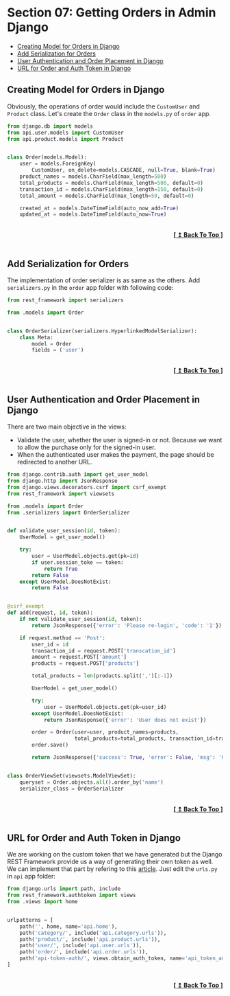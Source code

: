 # Section 07: Getting Orders in Admin Django

- [Creating Model for Orders in Django](#creating-model-for-orders-in-django)
- [Add Serialization for Orders](#add-serialization-for-orders)
- [User Authentication and Order Placement in Django](#user-authentication-and-order-placement-in-django)
- [URL for Order and Auth Token in Django](#url-for-order-and-auth-token-in-django)

## Creating Model for Orders in Django

Obviously, the operations of order would include the `CustomUser` and `Product` class. Let's create the `Order` class in the `models.py` of `order` app.

```python
from django.db import models
from api.user.models import CustomUser
from api.product.models import Product


class Order(models.Model):
    user = models.ForeignKey(
        CustomUser, on_delete=models.CASCADE, null=True, blank=True)
    product_names = models.CharField(max_length=500)
    total_products = models.CharField(max_length=500, default=0)
    transaction_id = models.CharField(max_length=150, default=0)
    total_amount = models.CharField(max_length=50, default=0)

    created_at = models.DateTimeField(auto_now_add=True)
    updated_at = models.DateTimeField(auto_now=True)
```

<br/>
<div align="right">
  <b><a href="#section-07-getting-orders-in-admin-django">[ ↥ Back To Top ]</a></b>
</div>
<br/>

## Add Serialization for Orders

The implementation of order serializer is as same as the others. Add `serializers.py` in the `order` app folder with following code:

```python
from rest_framework import serializers

from .models import Order


class OrderSerializer(serializers.HyperlinkedModelSerializer):
    class Meta:
        model = Order
        fields = ('user')
```

<br/>
<div align="right">
  <b><a href="#section-07-getting-orders-in-admin-django">[ ↥ Back To Top ]</a></b>
</div>
<br/>

## User Authentication and Order Placement in Django

There are two main objective in the views:

- Validate the user, whether the user is signed-in or not. Because we want to allow the purchase only for the signed-in user.
- When the authenticated user makes the payment, the page should be redirected to another URL.

```python
from django.contrib.auth import get_user_model
from django.http import JsonResponse
from django.views.decorators.csrf import csrf_exempt
from rest_framework import viewsets

from .models import Order
from .serializers import OrderSerializer


def validate_user_session(id, token):
    UserModel = get_user_model()

    try:
        user = UserModel.objects.get(pk=id)
        if user.session_toke == token:
            return True
        return False
    except UserModel.DoesNotExist:
        return False


@csrf_exempt
def add(request, id, token):
    if not validate_user_session(id, token):
        return JsonResponse({'error': 'Please re-login', 'code': '1'})

    if request.method == 'Post':
        user_id = id
        transaction_id = request.POST['transcation_id']
        amount = request.POST['amount']
        products = request.POST['products']

        total_products = len(products.split(',')[:-1])

        UserModel = get_user_model()

        try:
            user = UserModel.objects.get(pk=user_id)
        except UserModel.DoesNotExist:
            return JsonResponse({'error': 'User does not exist'})

        order = Order(user=user, product_names=products,
                      total_products=total_products, transaction_id=transaction_id, total_amount=amount)
        order.save()

        return JsonResponse({'success': True, 'error': False, 'msg': 'Order placed Successfully'})


class OrderViewSet(viewsets.ModelViewSet):
    queryset = Order.objects.all().order_by('name')
    serializer_class = OrderSerializer
```

<br/>
<div align="right">
  <b><a href="#section-07-getting-orders-in-admin-django">[ ↥ Back To Top ]</a></b>
</div>
<br/>

## URL for Order and Auth Token in Django

We are working on the custom token that we have generated but the Django REST Framework provide us a way of generating their own token as well. We can implement that part by refering to this [article](https://simpleisbetterthancomplex.com/tutorial/2018/11/22/how-to-implement-token-authentication-using-django-rest-framework.html). Just edit the `urls.py` in `api` app folder:

```python
from django.urls import path, include
from rest_framework.authtoken import views
from .views import home


urlpatterns = [
    path('', home, name='api.home'),
    path('category/', include('api.category.urls')),
    path('product/', include('api.product.urls')),
    path('user/', include('api.user.urls')),
    path('order/', include('api.order.urls')),
    path('api-token-auth/', views.obtain_auth_token, name='api_token_auth'),
]
```

<br/>
<div align="right">
  <b><a href="#section-07-getting-orders-in-admin-django">[ ↥ Back To Top ]</a></b>
</div>
<br/>